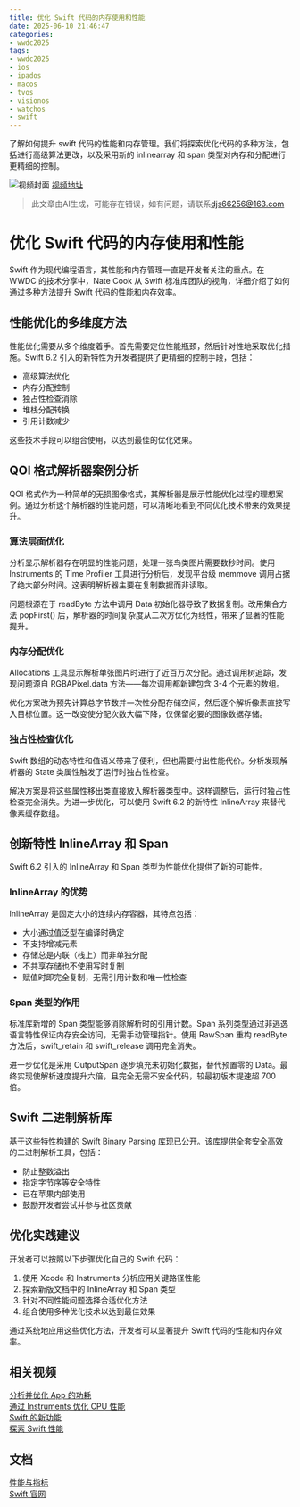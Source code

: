```yaml
---
title: 优化 Swift 代码的内存使用和性能
date: 2025-06-10 21:46:47
categories:
- wwdc2025
tags:
- wwdc2025
- ios
- ipados
- macos
- tvos
- visionos
- watchos
- swift
---
```

了解如何提升 swift 代码的性能和内存管理。我们将探索优化代码的多种方法，包括进行高级算法更改，以及采用新的 inlinearray 和 span 类型对内存和分配进行更精细的控制。
<!--more-->

![视频封面](https://devimages-cdn.apple.com/wwdc-services/images/3055294D-836B-4513-B7B0-0BC5666246B0/10034/10034_wide_250x141_2x.jpg)
[视频地址](https://developer.apple.com/cn/videos/play/wwdc2025/312/)
> 此文章由AI生成，可能存在错误，如有问题，请联系[djs66256@163.com](djs66256@163.com)

# 优化 Swift 代码的内存使用和性能

Swift 作为现代编程语言，其性能和内存管理一直是开发者关注的重点。在 WWDC 的技术分享中，Nate Cook 从 Swift 标准库团队的视角，详细介绍了如何通过多种方法提升 Swift 代码的性能和内存效率。

## 性能优化的多维度方法

性能优化需要从多个维度着手。首先需要定位性能瓶颈，然后针对性地采取优化措施。Swift 6.2 引入的新特性为开发者提供了更精细的控制手段，包括：

- 高级算法优化
- 内存分配控制
- 独占性检查消除
- 堆栈分配转换
- 引用计数减少

这些技术手段可以组合使用，以达到最佳的优化效果。

## QOI 格式解析器案例分析

QOI 格式作为一种简单的无损图像格式，其解析器是展示性能优化过程的理想案例。通过分析这个解析器的性能问题，可以清晰地看到不同优化技术带来的效果提升。

### 算法层面优化

分析显示解析器存在明显的性能问题，处理一张鸟类图片需要数秒时间。使用 Instruments 的 Time Profiler 工具进行分析后，发现平台级 memmove 调用占据了绝大部分时间。这表明解析器主要在复制数据而非读取。

问题根源在于 readByte 方法中调用 Data 初始化器导致了数据复制。改用集合方法 popFirst() 后，解析器的时间复杂度从二次方优化为线性，带来了显著的性能提升。

### 内存分配优化

Allocations 工具显示解析单张图片时进行了近百万次分配。通过调用树追踪，发现问题源自 RGBAPixel.data 方法——每次调用都新建包含 3-4 个元素的数组。

优化方案改为预先计算总字节数并一次性分配存储空间，然后逐个解析像素直接写入目标位置。这一改变使分配次数大幅下降，仅保留必要的图像数据存储。

### 独占性检查优化

Swift 数组的动态特性和值语义带来了便利，但也需要付出性能代价。分析发现解析器的 State 类属性触发了运行时独占性检查。

解决方案是将这些属性移出类直接放入解析器类型中。这样调整后，运行时独占性检查完全消失。为进一步优化，可以使用 Swift 6.2 的新特性 InlineArray 来替代像素缓存数组。

## 创新特性 InlineArray 和 Span

Swift 6.2 引入的 InlineArray 和 Span 类型为性能优化提供了新的可能性。

### InlineArray 的优势

InlineArray 是固定大小的连续内存容器，其特点包括：
- 大小通过值泛型在编译时确定
- 不支持增减元素
- 存储总是内联（栈上）而非单独分配
- 不共享存储也不使用写时复制
- 赋值时即完全复制，无需引用计数和唯一性检查

### Span 类型的作用

标准库新增的 Span 类型能够消除解析时的引用计数。Span 系列类型通过非逃逸语言特性保证内存安全访问，无需手动管理指针。使用 RawSpan 重构 readByte 方法后，swift_retain 和 swift_release 调用完全消失。

进一步优化是采用 OutputSpan 逐步填充未初始化数据，替代预置零的 Data。最终实现使解析速度提升六倍，且完全无需不安全代码，较最初版本提速超 700 倍。

## Swift 二进制解析库

基于这些特性构建的 Swift Binary Parsing 库现已公开。该库提供全套安全高效的二进制解析工具，包括：
- 防止整数溢出
- 指定字节序等安全特性
- 已在苹果内部使用
- 鼓励开发者尝试并参与社区贡献

## 优化实践建议

开发者可以按照以下步骤优化自己的 Swift 代码：
1. 使用 Xcode 和 Instruments 分析应用关键路径性能
2. 探索新版文档中的 InlineArray 和 Span 类型
3. 针对不同性能问题选择合适优化方法
4. 组合使用多种优化技术以达到最佳效果

通过系统地应用这些优化方法，开发者可以显著提升 Swift 代码的性能和内存效率。

## 相关视频

[分析并优化 App 的功耗](https://developer.apple.com/videos/play/wwdc2025/226)  
[通过 Instruments 优化 CPU 性能](https://developer.apple.com/videos/play/wwdc2025/308)  
[Swift 的新功能](https://developer.apple.com/videos/play/wwdc2025/245)  
[探索 Swift 性能](https://developer.apple.com/videos/play/wwdc2024/10217)

## 文档

[性能与指标](https://developer.apple.com/documentation/Xcode/performance-and-metrics)  
[Swift 官网](https://www.swift.org)

